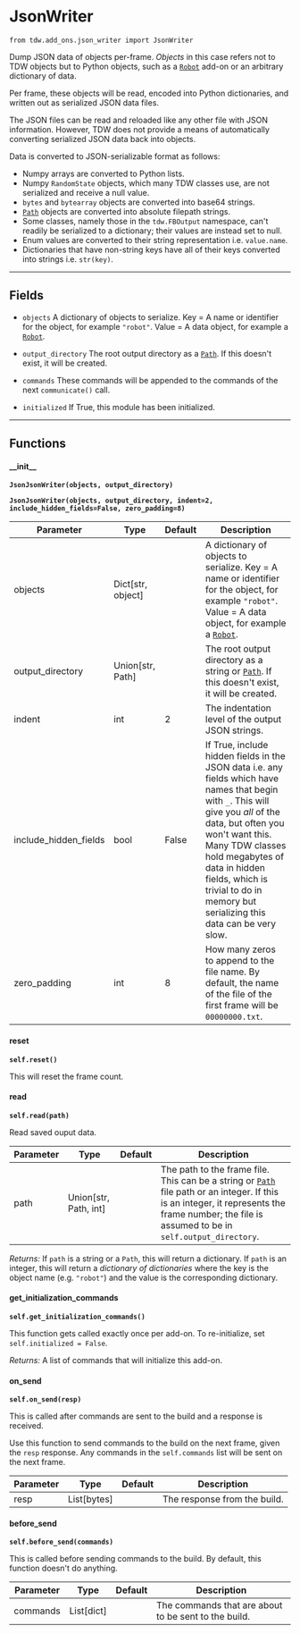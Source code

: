 # JsonWriter

`from tdw.add_ons.json_writer import JsonWriter`

Dump JSON data of objects per-frame. *Objects* in this case refers not to TDW objects but to Python objects, such as a [`Robot`](robot.md) add-on or an arbitrary dictionary of data.

Per frame, these objects will be read, encoded into Python dictionaries, and written out as serialized JSON data files.

The JSON files can be read and reloaded like any other file with JSON information. However, TDW does not provide a means of automatically converting serialized JSON data back into objects.

Data is converted to JSON-serializable format as follows:

- Numpy arrays are converted to Python lists.
- Numpy `RandomState` objects, which many TDW classes use, are not serialized and receive a null value.
- `bytes` and `bytearray` objects are converted into base64 strings.
- [`Path`](https://docs.python.org/3/library/pathlib.html) objects are converted into absolute filepath strings.
- Some classes, namely those in the `tdw.FBOutput` namespace, can't readily be serialized to a dictionary; their values are instead set to null.
- Enum values are converted to their string representation i.e. `value.name`.
- Dictionaries that have non-string keys have all of their keys converted into strings i.e. `str(key)`.

***

## Fields

- `objects` A dictionary of objects to serialize. Key = A name or identifier for the object, for example `"robot"`. Value = A data object, for example a [`Robot`](robot.md).

- `output_directory` The root output directory as a [`Path`](https://docs.python.org/3/library/pathlib.html). If this doesn't exist, it will be created.

- `commands` These commands will be appended to the commands of the next `communicate()` call.

- `initialized` If True, this module has been initialized.

***

## Functions

#### \_\_init\_\_

**`JsonJsonWriter(objects, output_directory)`**

**`JsonJsonWriter(objects, output_directory, indent=2, include_hidden_fields=False, zero_padding=8)`**

| Parameter | Type | Default | Description |
| --- | --- | --- | --- |
| objects |  Dict[str, object] |  | A dictionary of objects to serialize. Key = A name or identifier for the object, for example `"robot"`. Value = A data object, for example a [`Robot`](robot.md). |
| output_directory |  Union[str, Path] |  | The root output directory as a string or [`Path`](https://docs.python.org/3/library/pathlib.html). If this doesn't exist, it will be created. |
| indent |  int  | 2 | The indentation level of the output JSON strings. |
| include_hidden_fields |  bool  | False | If True, include hidden fields in the JSON data i.e. any fields which have names that begin with `_`. This will give you *all* of the data, but often you won't want this. Many TDW classes hold megabytes of data in hidden fields, which is trivial to do in memory but serializing this data can be very slow. |
| zero_padding |  int  | 8 | How many zeros to append to the file name. By default, the name of the file of the first frame will be `00000000.txt`. |

#### reset

**`self.reset()`**

This will reset the frame count.

#### read

**`self.read(path)`**

Read saved ouput data.


| Parameter | Type | Default | Description |
| --- | --- | --- | --- |
| path |  Union[str, Path, int] |  | The path to the frame file. This can be a string or [`Path`](https://docs.python.org/3/library/pathlib.html) file path or an integer. If this is an integer, it represents the frame number; the file is assumed to be in `self.output_directory`. |

_Returns:_  If `path` is a string or a `Path`, this will return a dictionary. If `path` is an integer, this will return a *dictionary of dictionaries* where the key is the object name (e.g. `"robot"`) and the value is the corresponding dictionary.

#### get_initialization_commands

**`self.get_initialization_commands()`**

This function gets called exactly once per add-on. To re-initialize, set `self.initialized = False`.

_Returns:_  A list of commands that will initialize this add-on.

#### on_send

**`self.on_send(resp)`**

This is called after commands are sent to the build and a response is received.

Use this function to send commands to the build on the next frame, given the `resp` response.
Any commands in the `self.commands` list will be sent on the next frame.

| Parameter | Type | Default | Description |
| --- | --- | --- | --- |
| resp |  List[bytes] |  | The response from the build. |

#### before_send

**`self.before_send(commands)`**

This is called before sending commands to the build. By default, this function doesn't do anything.

| Parameter | Type | Default | Description |
| --- | --- | --- | --- |
| commands |  List[dict] |  | The commands that are about to be sent to the build. |